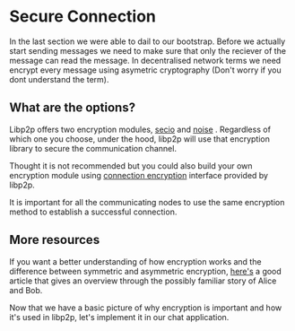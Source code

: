 Secure Connection
=================
In the last section we were able to dail to our bootstrap. Before we actually start sending messages we need to make sure that only the reciever of the message can read the message. In decentralised network terms we need encrypt every message using asymetric cryptography (Don't worry if you dont understand the term).  

## What are the options?
Libp2p offers two encryption modules, [secio](https://github.com/libp2p/js-libp2p-secio) and [noise](https://github.com/NodeFactoryIo/js-libp2p-noise) . Regardless of which one you choose, under the hood, libp2p will use that encryption library to secure the communication channel. 

Thought it is not recommended but you could also build your own encryption module using [connection encryption](https://github.com/libp2p/js-libp2p/blob/master/doc/CONFIGURATION.md#connection-encryption) interface provided by libp2p.

It is important for all the communicating nodes to use the same encryption method to establish a successful connection. 

## More resources
If you want a better understanding of how encryption works and the difference between symmetric and asymmetric encryption, [here's](https://wordtothewise.com/2014/09/cryptography-alice-bob/) a good article that gives an overview through the possibly familiar story of Alice and Bob.

Now that we have a basic picture of why encryption is important and how it's used in libp2p, let's implement it in our chat application.
